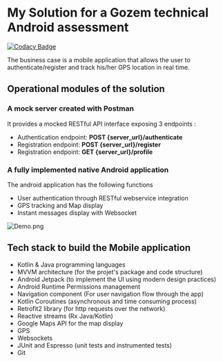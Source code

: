 # My Solution for a Gozem technical Android assessment

[![Codacy Badge](https://app.codacy.com/project/badge/Grade/33c01a20e6ef4a5892809b1d418b88b2)](https://www.codacy.com/gh/fabricethilaw/my_gozem_test/dashboard?utm_source=github.com&amp;utm_medium=referral&amp;utm_content=fabricethilaw/my_gozem_test&amp;utm_campaign=Badge_Grade)

The business case is a mobile application that allows the user to authenticate/register
and track his/her GPS location in real time.


## Operational modules of the solution

### A mock server created with Postman

It provides a mocked RESTful API interface exposing 3 endpoints :
 * Authentication endpoint: 	**POST {server_url}/authenticate**
 * Registration endpoint:	**POST {server_url}/register**
 * Registration endpoint:	**GET {server_url}/profile**

### A fully implemented native Android application
The android application has the following functions

- User authentication through RESTful webservice integration
- GPS tracking and Map display
- Instant messages display with Websocket

![Demo.png](https://github.com/fabricethilaw/my_gozem_test/blob/develop/demo.png)

## Tech stack to build the Mobile application

- Kotlin & Java programming languages
- MVVM architecture (for the projet's package and code structure)
- Android Jetpack (to implement the UI using modern design practices)
- Android Runtime Permissions management
- Navigation component (For user navigation flow through the app)
- Kotlin Coroutines (asynchronous and time consuming process)
- Retrofit2 library (for http requests over the network)
- Reactive streams (Rx Java/Kotlin)
- Google Maps API for the map display
- GPS
- Websockets
- JUnit and Espresso (unit tests and instrumented tests)
- Git


